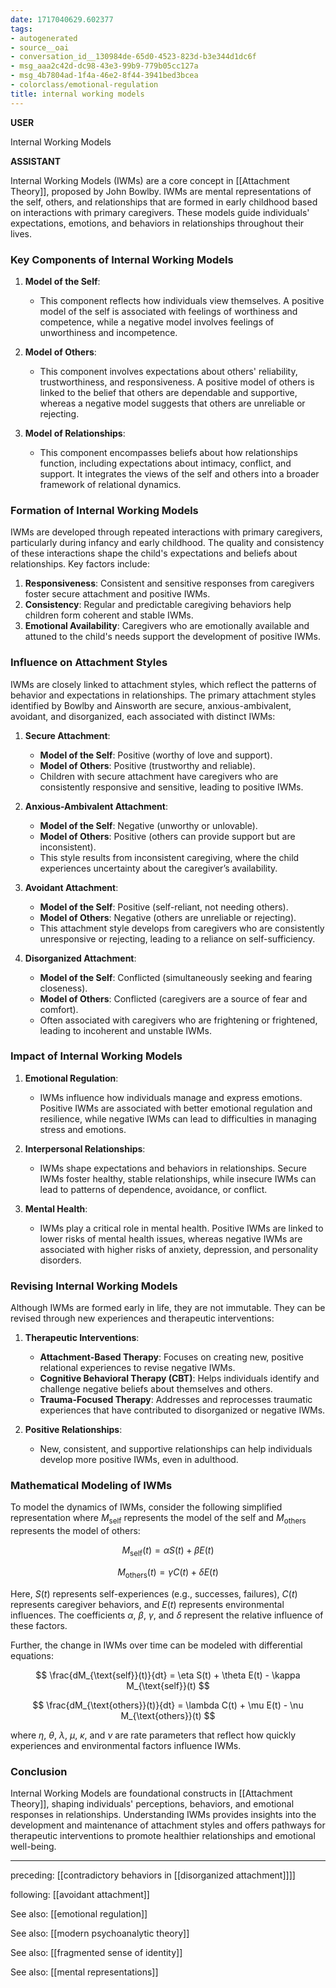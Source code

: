 ```yaml
---
date: 1717040629.602377
tags:
- autogenerated
- source__oai
- conversation_id__130984de-65d0-4523-823d-b3e344d1dc6f
- msg_aaa2c42d-dc98-43e3-99b9-779b05cc127a
- msg_4b7804ad-1f4a-46e2-8f44-3941bed3bcea
- colorclass/emotional-regulation
title: internal working models
---
```


**USER**

Internal Working Models


**ASSISTANT**

Internal Working Models (IWMs) are a core concept in [[Attachment Theory]], proposed by John Bowlby. IWMs are mental representations of the self, others, and relationships that are formed in early childhood based on interactions with primary caregivers. These models guide individuals' expectations, emotions, and behaviors in relationships throughout their lives.

### Key Components of Internal Working Models

1. **Model of the Self**:
    - This component reflects how individuals view themselves. A positive model of the self is associated with feelings of worthiness and competence, while a negative model involves feelings of unworthiness and incompetence.

2. **Model of Others**:
    - This component involves expectations about others' reliability, trustworthiness, and responsiveness. A positive model of others is linked to the belief that others are dependable and supportive, whereas a negative model suggests that others are unreliable or rejecting.

3. **Model of Relationships**:
    - This component encompasses beliefs about how relationships function, including expectations about intimacy, conflict, and support. It integrates the views of the self and others into a broader framework of relational dynamics.

### Formation of Internal Working Models

IWMs are developed through repeated interactions with primary caregivers, particularly during infancy and early childhood. The quality and consistency of these interactions shape the child's expectations and beliefs about relationships. Key factors include:

1. **Responsiveness**: Consistent and sensitive responses from caregivers foster secure attachment and positive IWMs.
2. **Consistency**: Regular and predictable caregiving behaviors help children form coherent and stable IWMs.
3. **Emotional Availability**: Caregivers who are emotionally available and attuned to the child's needs support the development of positive IWMs.

### Influence on Attachment Styles

IWMs are closely linked to attachment styles, which reflect the patterns of behavior and expectations in relationships. The primary attachment styles identified by Bowlby and Ainsworth are secure, anxious-ambivalent, avoidant, and disorganized, each associated with distinct IWMs:

1. **Secure Attachment**:
    - **Model of the Self**: Positive (worthy of love and support).
    - **Model of Others**: Positive (trustworthy and reliable).
    - Children with secure attachment have caregivers who are consistently responsive and sensitive, leading to positive IWMs.

2. **Anxious-Ambivalent Attachment**:
    - **Model of the Self**: Negative (unworthy or unlovable).
    - **Model of Others**: Positive (others can provide support but are inconsistent).
    - This style results from inconsistent caregiving, where the child experiences uncertainty about the caregiver’s availability.

3. **Avoidant Attachment**:
    - **Model of the Self**: Positive (self-reliant, not needing others).
    - **Model of Others**: Negative (others are unreliable or rejecting).
    - This attachment style develops from caregivers who are consistently unresponsive or rejecting, leading to a reliance on self-sufficiency.

4. **Disorganized Attachment**:
    - **Model of the Self**: Conflicted (simultaneously seeking and fearing closeness).
    - **Model of Others**: Conflicted (caregivers are a source of fear and comfort).
    - Often associated with caregivers who are frightening or frightened, leading to incoherent and unstable IWMs.

### Impact of Internal Working Models

1. **Emotional Regulation**:
    - IWMs influence how individuals manage and express emotions. Positive IWMs are associated with better emotional regulation and resilience, while negative IWMs can lead to difficulties in managing stress and emotions.

2. **Interpersonal Relationships**:
    - IWMs shape expectations and behaviors in relationships. Secure IWMs foster healthy, stable relationships, while insecure IWMs can lead to patterns of dependence, avoidance, or conflict.

3. **Mental Health**:
    - IWMs play a critical role in mental health. Positive IWMs are linked to lower risks of mental health issues, whereas negative IWMs are associated with higher risks of anxiety, depression, and personality disorders.

### Revising Internal Working Models

Although IWMs are formed early in life, they are not immutable. They can be revised through new experiences and therapeutic interventions:

1. **Therapeutic Interventions**:
    - **Attachment-Based Therapy**: Focuses on creating new, positive relational experiences to revise negative IWMs.
    - **Cognitive Behavioral Therapy (CBT)**: Helps individuals identify and challenge negative beliefs about themselves and others.
    - **Trauma-Focused Therapy**: Addresses and reprocesses traumatic experiences that have contributed to disorganized or negative IWMs.

2. **Positive Relationships**:
    - New, consistent, and supportive relationships can help individuals develop more positive IWMs, even in adulthood.

### Mathematical Modeling of IWMs

To model the dynamics of IWMs, consider the following simplified representation where $M_{\text{self}}$ represents the model of the self and $M_{\text{others}}$ represents the model of others:

$$
M_{\text{self}}(t) = \alpha S(t) + \beta E(t)
$$

$$
M_{\text{others}}(t) = \gamma C(t) + \delta E(t)
$$

Here, $S(t)$ represents self-experiences (e.g., successes, failures), $C(t)$ represents caregiver behaviors, and $E(t)$ represents environmental influences. The coefficients $\alpha$, $\beta$, $\gamma$, and $\delta$ represent the relative influence of these factors.

Further, the change in IWMs over time can be modeled with differential equations:

$$
\frac{dM_{\text{self}}(t)}{dt} = \eta S(t) + \theta E(t) - \kappa M_{\text{self}}(t)
$$

$$
\frac{dM_{\text{others}}(t)}{dt} = \lambda C(t) + \mu E(t) - \nu M_{\text{others}}(t)
$$

where $\eta$, $\theta$, $\lambda$, $\mu$, $\kappa$, and $\nu$ are rate parameters that reflect how quickly experiences and environmental factors influence IWMs.

### Conclusion

Internal Working Models are foundational constructs in [[Attachment Theory]], shaping individuals' perceptions, behaviors, and emotional responses in relationships. Understanding IWMs provides insights into the development and maintenance of attachment styles and offers pathways for therapeutic interventions to promote healthier relationships and emotional well-being.


---

preceding: [[contradictory behaviors in [[disorganized attachment]]]]  


following: [[avoidant attachment]]

See also: [[emotional regulation]]


See also: [[modern psychoanalytic theory]]


See also: [[fragmented sense of identity]]


See also: [[mental representations]]